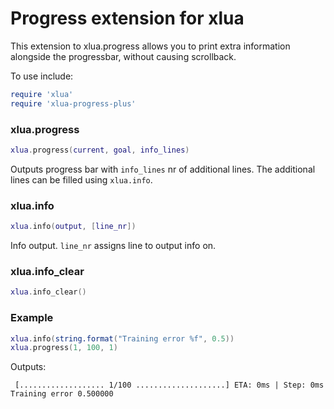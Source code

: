 # Progress extension for xlua
This extension to xlua.progress allows you to print extra information alongside the progressbar, without causing scrollback.

To use include:
```lua
require 'xlua'
require 'xlua-progress-plus'
```
### xlua.progress
```lua
xlua.progress(current, goal, info_lines)
```
Outputs progress bar with `info_lines` nr of additional lines. The additional lines can be filled using `xlua.info`. 
### xlua.info
```lua
xlua.info(output, [line_nr])
```
Info output. `line_nr` assigns line to output info on.
### xlua.info_clear
```lua
xlua.info_clear()
```
### Example
```lua
xlua.info(string.format("Training error %f", 0.5))
xlua.progress(1, 100, 1)
```
Outputs:
```
 [................... 1/100 ....................] ETA: 0ms | Step: 0ms
Training error 0.500000
```
